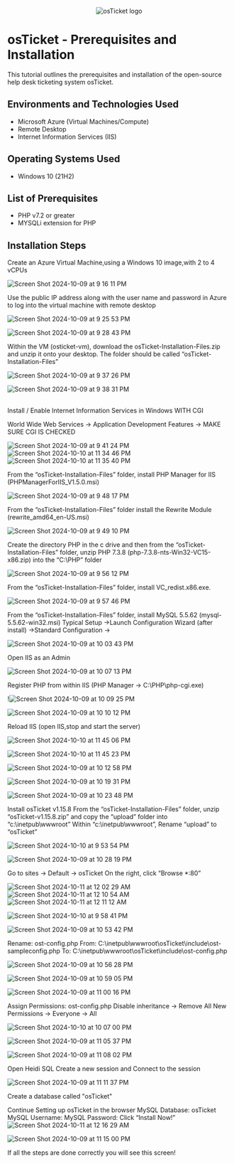 <p align="center">
<img src="https://i.imgur.com/Clzj7Xs.png" alt="osTicket logo"/>
</p>

<h1>osTicket - Prerequisites and Installation</h1>
This tutorial outlines the prerequisites and installation of the open-source help desk ticketing system osTicket.<br />



<h2>Environments and Technologies Used</h2>

- Microsoft Azure (Virtual Machines/Compute)
- Remote Desktop
- Internet Information Services (IIS)

<h2>Operating Systems Used </h2>

- Windows 10</b> (21H2)

<h2>List of Prerequisites</h2>

- PHP v7.2 or greater
- MYSQLi extension for PHP


<h2>Installation Steps</h2>

Create an Azure Virtual Machine,using a Windows 10 image,with 2 to 4 vCPUs


![Screen Shot 2024-10-09 at 9 16 11 PM](https://github.com/user-attachments/assets/e94b1771-41fb-499a-8ef2-274b5db019ea)


Use the public IP address along with the user name and password in Azure to log into the virtual machine with remote desktop


![Screen Shot 2024-10-09 at 9 25 53 PM](https://github.com/user-attachments/assets/c65cbf23-8fe8-48bd-b1f6-e67b1afd2b4d)

![Screen Shot 2024-10-09 at 9 28 43 PM](https://github.com/user-attachments/assets/d16d826e-619b-411a-9ac9-78e2b6980be0)


Within the VM (osticket-vm), download the osTicket-Installation-Files.zip and unzip it onto your desktop. The folder should be called “osTicket-Installation-Files”


![Screen Shot 2024-10-09 at 9 37 26 PM](https://github.com/user-attachments/assets/cb15b77a-a702-403c-9cd0-7bb669491bd9)

![Screen Shot 2024-10-09 at 9 38 31 PM](https://github.com/user-attachments/assets/1c101653-386e-4dbb-a986-9febf12c6763)

<br />
Install / Enable Internet Information Services in Windows WITH CGI

World Wide Web Services -> Application Development Features -> MAKE SURE CGI IS CHECKED

![Screen Shot 2024-10-09 at 9 41 24 PM](https://github.com/user-attachments/assets/6cd695a9-3587-4a24-b6f2-8bd529124866)
![Screen Shot 2024-10-10 at 11 34 46 PM](https://github.com/user-attachments/assets/6fb96e57-afb8-42dd-beb1-ec41c3b89b8d)
![Screen Shot 2024-10-10 at 11 35 40 PM](https://github.com/user-attachments/assets/fc19ac4c-2aa4-4d30-a4bf-6dcec467cb07)


From the “osTicket-Installation-Files” folder, install PHP Manager for IIS (PHPManagerForIIS_V1.5.0.msi)


![Screen Shot 2024-10-09 at 9 48 17 PM](https://github.com/user-attachments/assets/8ab906bb-d2e6-441d-8757-0bf1a494266e)


From the “osTicket-Installation-Files” folder install the Rewrite Module (rewrite_amd64_en-US.msi)



![Screen Shot 2024-10-09 at 9 49 10 PM](https://github.com/user-attachments/assets/67258359-8cfb-43ad-9570-33f1975e4894)


Create the directory PHP in the c drive and then from the “osTicket-Installation-Files” folder, unzip PHP 7.3.8 (php-7.3.8-nts-Win32-VC15-x86.zip) into the “C:\PHP” folder


![Screen Shot 2024-10-09 at 9 56 12 PM](https://github.com/user-attachments/assets/10f47ce5-14f0-4088-a714-abc2de011180)


From the “osTicket-Installation-Files” folder, install VC_redist.x86.exe.


![Screen Shot 2024-10-09 at 9 57 46 PM](https://github.com/user-attachments/assets/426ff51b-72a3-410c-9597-eaabbb6446c1)


From the “osTicket-Installation-Files” folder, install MySQL 5.5.62 (mysql-5.5.62-win32.msi)
Typical Setup ->Launch Configuration Wizard (after install) ->Standard Configuration ->


![Screen Shot 2024-10-09 at 10 03 43 PM](https://github.com/user-attachments/assets/0fc9d067-6f5d-4ae8-94fc-a898ad8dd84e)


Open IIS as an Admin


![Screen Shot 2024-10-09 at 10 07 13 PM](https://github.com/user-attachments/assets/a820af00-9f5e-44d2-bc7d-97297782e568)


Register PHP from within IIS (PHP Manager -> C:\PHP\php-cgi.exe)


!![Screen Shot 2024-10-09 at 10 09 25 PM](https://github.com/user-attachments/assets/ad4c1e61-b48e-42bd-aa2d-658b9269e5e0)

![Screen Shot 2024-10-09 at 10 10 12 PM](https://github.com/user-attachments/assets/00b8671c-813b-4070-bab5-3b93829359eb)


Reload IIS (open IIS,stop and start the server)


![Screen Shot 2024-10-10 at 11 45 06 PM](https://github.com/user-attachments/assets/1e701098-6c06-4367-bf0b-65edb3fc735f)

![Screen Shot 2024-10-10 at 11 45 23 PM](https://github.com/user-attachments/assets/caab19dc-e76f-496f-892a-d7163c1d0000)


![Screen Shot 2024-10-09 at 10 12 58 PM](https://github.com/user-attachments/assets/398326ee-49d1-402c-9fa6-8df707137134)

![Screen Shot 2024-10-09 at 10 19 31 PM](https://github.com/user-attachments/assets/1f8c6f32-a61d-4cf9-9476-45a17f6e2a69)


![Screen Shot 2024-10-09 at 10 23 48 PM](https://github.com/user-attachments/assets/1bce8a57-fe3f-42ea-8a19-de0169111ae9)

Install osTicket v1.15.8
From the “osTicket-Installation-Files” folder, unzip “osTicket-v1.15.8.zip” and copy the “upload” folder into “c:\inetpub\wwwroot”
Within “c:\inetpub\wwwroot”, Rename “upload” to “osTicket”


![Screen Shot 2024-10-10 at 9 53 54 PM](https://github.com/user-attachments/assets/0704cb4f-97b6-4bc5-8064-453bcdd07041)


![Screen Shot 2024-10-09 at 10 28 19 PM](https://github.com/user-attachments/assets/8c847038-2106-4635-a09c-cc293173fc38)

Go to sites -> Default -> osTicket
On the right, click “Browse *:80”

![Screen Shot 2024-10-11 at 12 02 29 AM](https://github.com/user-attachments/assets/286123d8-6142-4a80-ad95-cc4990a194ef)
![Screen Shot 2024-10-11 at 12 10 54 AM](https://github.com/user-attachments/assets/87a70292-8f58-4081-afed-82fa0eaff109)
![Screen Shot 2024-10-11 at 12 11 12 AM](https://github.com/user-attachments/assets/d5a53313-4a9c-4b4c-ac7b-92ba5708b6e9)

![Screen Shot 2024-10-10 at 9 58 41 PM](https://github.com/user-attachments/assets/660dcfbd-c06c-48f9-896d-0e628c69f02d)


![Screen Shot 2024-10-09 at 10 53 42 PM](https://github.com/user-attachments/assets/2319dec1-90fd-4dc4-9246-c5f72f3e56e9)


Rename: ost-config.php
From: C:\inetpub\wwwroot\osTicket\include\ost-sampleconfig.php
To: C:\inetpub\wwwroot\osTicket\include\ost-config.php


![Screen Shot 2024-10-09 at 10 56 28 PM](https://github.com/user-attachments/assets/2be77322-628d-420e-b73d-bb1e779f9b1b)


![Screen Shot 2024-10-09 at 10 59 05 PM](https://github.com/user-attachments/assets/25c75b96-efdf-4984-b45b-069370ad248c)


![Screen Shot 2024-10-09 at 11 00 16 PM](https://github.com/user-attachments/assets/be2a9298-ab9e-409e-a602-4a3fa4dcbf71)




Assign Permissions: ost-config.php
Disable inheritance -> Remove All
New Permissions -> Everyone -> All


![Screen Shot 2024-10-10 at 10 07 00 PM](https://github.com/user-attachments/assets/25d1e1ad-3181-4da2-bf27-73e3431080b4)


![Screen Shot 2024-10-09 at 11 05 37 PM](https://github.com/user-attachments/assets/cf60e675-7cca-4f43-91c1-ffbdb2783228)


![Screen Shot 2024-10-09 at 11 08 02 PM](https://github.com/user-attachments/assets/549f1a84-f87d-41bc-8a2b-30ec9ca89595)

Open Heidi SQL
Create a new session and Connect to the session


![Screen Shot 2024-10-09 at 11 11 37 PM](https://github.com/user-attachments/assets/c5a1a42b-708e-4781-836e-eb77c06e29c3)

Create a database called "osTicket"

Continue Setting up osTicket in the browser
MySQL Database: osTicket
MySQL Username: 
MySQL Password:
Click “Install Now!”
![Screen Shot 2024-10-11 at 12 16 29 AM](https://github.com/user-attachments/assets/a2c819cf-16d4-4ba2-a0b5-530ec6882255)


![Screen Shot 2024-10-09 at 11 15 00 PM](https://github.com/user-attachments/assets/9f94e5fc-83b8-42f2-9bd9-790315d37012)


If all the steps are done correctly you will see this screen!


<br />
